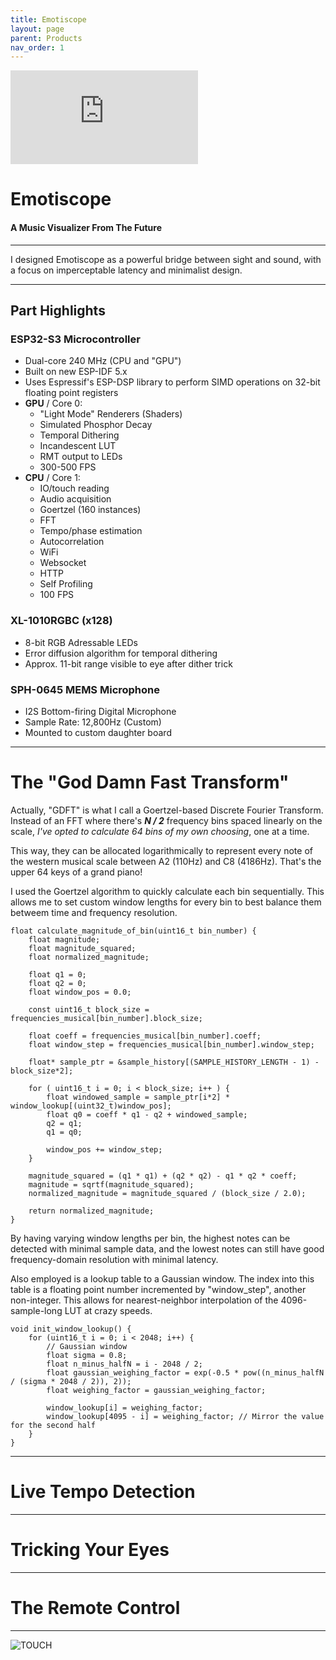 ```yaml
---
title: Emotiscope
layout: page
parent: Products
nav_order: 1
---
```


<iframe class="youtube-video" src="https://www.youtube.com/embed/n2YH9V63OQo" title="YouTube video player" frameborder="0" allow="accelerometer; autoplay; clipboard-write; encrypted-media; gyroscope; picture-in-picture; web-share" allowfullscreen></iframe>

# Emotiscope

#### A Music Visualizer From The Future

--------------------------------------------

I designed Emotiscope as a powerful bridge between sight and sound, with a focus on imperceptable latency and minimalist design.

--------------------------------------------

## Part Highlights

### ESP32-S3 Microcontroller

- Dual-core 240 MHz (CPU and "GPU")
- Built on new ESP-IDF 5.x
- Uses Espressif's ESP-DSP library to perform SIMD operations on 32-bit floating point registers
- **GPU** / Core 0:
    - "Light Mode" Renderers (Shaders)
    - Simulated Phosphor Decay
    - Temporal Dithering
    - Incandescent LUT
    - RMT output to LEDs
    - 300-500 FPS
- **CPU** / Core 1: 
    - IO/touch reading
    - Audio acquisition
    - Goertzel (160 instances)
    - FFT
    - Tempo/phase estimation
    - Autocorrelation
    - WiFi
    - Websocket
    - HTTP
    - Self Profiling
    - 100 FPS

### XL-1010RGBC (x128)

- 8-bit RGB Adressable LEDs
- Error diffusion algorithm for temporal dithering
- Approx. 11-bit range visible to eye after dither trick

### SPH-0645 MEMS Microphone

- I2S Bottom-firing Digital Microphone
- Sample Rate: 12,800Hz (Custom)
- Mounted to custom daughter board

------------------------------------------------

# The "God Damn Fast Transform"

Actually, "GDFT" is what I call a Goertzel-based Discrete Fourier Transform. Instead of an FFT where there's ***N / 2*** frequency bins spaced linearly on the scale, *I've opted to calculate 64 bins of my own choosing*, one at a time.

This way, they can be allocated logarithmically to represent every note of the western musical scale between A2 (110Hz) and C8 (4186Hz). That's the upper 64 keys of a grand piano!

I used the Goertzel algorithm to quickly calculate each bin sequentially. This allows me to set custom window lengths for every bin to best balance them betweem time and frequency resolution.

    float calculate_magnitude_of_bin(uint16_t bin_number) {
        float magnitude;
        float magnitude_squared;
        float normalized_magnitude;

        float q1 = 0;
        float q2 = 0;
        float window_pos = 0.0;

        const uint16_t block_size = frequencies_musical[bin_number].block_size;

        float coeff = frequencies_musical[bin_number].coeff;
        float window_step = frequencies_musical[bin_number].window_step;

        float* sample_ptr = &sample_history[(SAMPLE_HISTORY_LENGTH - 1) - block_size*2];

        for ( uint16_t i = 0; i < block_size; i++ ) {
            float windowed_sample = sample_ptr[i*2] * window_lookup[(uint32_t)window_pos];
            float q0 = coeff * q1 - q2 + windowed_sample;
            q2 = q1;
            q1 = q0;

            window_pos += window_step;
        }

        magnitude_squared = (q1 * q1) + (q2 * q2) - q1 * q2 * coeff;
        magnitude = sqrtf(magnitude_squared);
        normalized_magnitude = magnitude_squared / (block_size / 2.0);

        return normalized_magnitude;
    }

By having varying window lengths per bin, the highest notes can be detected with minimal sample data, and the lowest notes can still have good frequency-domain resolution with minimal latency.

Also employed is a lookup table to a Gaussian window. The index into this table is a floating point number incremented by "window_step", another non-integer. This allows for nearest-neighbor interpolation of the 4096-sample-long LUT at crazy speeds.

    void init_window_lookup() {
        for (uint16_t i = 0; i < 2048; i++) {
            // Gaussian window
            float sigma = 0.8;
            float n_minus_halfN = i - 2048 / 2;
            float gaussian_weighing_factor = exp(-0.5 * pow((n_minus_halfN / (sigma * 2048 / 2)), 2));
            float weighing_factor = gaussian_weighing_factor;

            window_lookup[i] = weighing_factor;
            window_lookup[4095 - i] = weighing_factor; // Mirror the value for the second half
        }
    }

------------------------------------------------

# Live Tempo Detection

------------------------------------------------

# Tricking Your Eyes

------------------------------------------------

# The Remote Control

------------------------------------------------


![TOUCH](https://github.com/lixie-labs/emotiscope/blob/main/extras/img/emotiscope_spectrum_crop.jpg?raw=true)